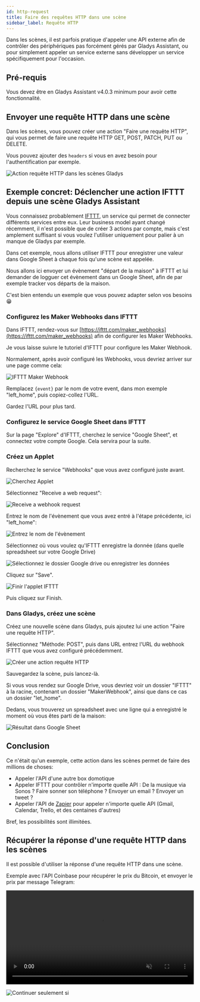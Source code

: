 ```yaml
---
id: http-request
title: Faire des requêtes HTTP dans une scène
sidebar_label: Requête HTTP
---
```


Dans les scènes, il est parfois pratique d'appeler une API externe afin de contrôler des périphériques pas forcément gérés par Gladys Assistant, ou pour simplement appeler un service externe sans développer un service spécifiquement pour l'occasion.

## Pré-requis

Vous devez être en Gladys Assistant v4.0.3 minimum pour avoir cette fonctionnalité.

## Envoyer une requête HTTP dans une scène

Dans les scènes, vous pouvez créer une action "Faire une requête HTTP", qui vous permet de faire une requête HTTP GET, POST, PATCH, PUT ou DELETE.

Vous pouvez ajouter des `headers` si vous en avez besoin pour l'authentification par exemple.

![Action requête HTTP dans les scènes Gladys](../../../../../static/img/docs/fr/scenes/http-request/gladys-scene-http-request-box.jpg)

## Exemple concret: Déclencher une action IFTTT depuis une scène Gladys Assistant

Vous connaissez probablement [IFTTT](https://ifttt.com/), un service qui permet de connecter différents services entre eux. Leur business model ayant changé récemment, il n'est possible que de créer 3 actions par compte, mais c'est amplement suffisant si vous voulez l'utiliser uniquement pour palier à un manque de Gladys par exemple.

Dans cet exemple, nous allons utiliser IFTTT pour enregistrer une valeur dans Google Sheet à chaque fois qu'une scène est appelée.

Nous allons ici envoyer un évènement "départ de la maison" à IFTTT et lui demander de logguer cet évènement dans un Google Sheet, afin de par exemple tracker vos départs de la maison.

C'est bien entendu un exemple que vous pouvez adapter selon vos besoins 😁

### Configurez les Maker Webhooks dans IFTTT

Dans IFTTT, rendez-vous sur [https://ifttt.com/maker_webhooks](https://ifttt.com/maker_webhooks) afin de configurer les Maker Webhooks.

Je vous laisse suivre le tutoriel d'IFTTT pour configure les Maker Webhook.

Normalement, après avoir configuré les Webhooks, vous devriez arriver sur une page comme cela:

![IFTTT Maker Webhook](../../../../../static/img/docs/fr/scenes/http-request/iftt-configure-maker-webhook.jpg)

Remplacez `{event}` par le nom de votre event, dans mon exemple "left_home", puis copiez-collez l'URL.

Gardez l'URL pour plus tard.

### Configurez le service Google Sheet dans IFTTT

Sur la page "Explore" d'IFTTT, cherchez le service "Google Sheet", et connectez votre compte Google. Cela servira pour la suite.

### Créez un Applet

Recherchez le service "Webhooks" que vous avez configuré juste avant.

![Cherchez Applet](../../../../../static/img/docs/fr/scenes/http-request/ifttt-applet-1.jpg)

Sélectionnez "Receive a web request":

![Receive a webhook request](../../../../../static/img/docs/fr/scenes/http-request/ifttt-applet-2.jpg)

Entrez le nom de l'évènement que vous avez entré à l'étape précédente, ici "left_home":

![Entrez le nom de l'évènement](../../../../../static/img/docs/fr/scenes/http-request/ifttt-applet-3.jpg)

Sélectionnez où vous voulez qu'IFTTT enregistre la donnée (dans quelle spreadsheet sur votre Google Drive)

![Sélectionnez le dossier Google drive ou enregistrer les données](../../../../../static/img/docs/fr/scenes/http-request/ifttt-applet-4.jpg)

Cliquez sur "Save".

![Finir l'applet IFTTT](../../../../../static/img/docs/fr/scenes/http-request/ifttt-applet-5.jpg)

Puis cliquez sur Finish.

### Dans Gladys, créez une scène

Créez une nouvelle scène dans Gladys, puis ajoutez lui une action "Faire une requête HTTP".

Sélectionnez "Méthode: POST", puis dans URL entrez l'URL du webhook IFTTT que vous avez configuré précédemment.

![Créer une action requête HTTP](../../../../../static/img/docs/fr/scenes/http-request/gladys-scene-http-request-box.jpg)

Sauvegardez la scène, puis lancez-là.

Si vous vous rendez sur Google Drive, vous devriez voir un dossier "IFTTT" à la racine, contenant un dossier "MakerWebhook", ainsi que dans ce cas un dossier "let_home".

Dedans, vous trouverez un spreadsheet avec une ligne qui a enregistré le moment où vous êtes parti de la maison:

![Résultat dans Google Sheet](../../../../../static/img/docs/fr/scenes/http-request/google-sheet-result.jpg)

## Conclusion

Ce n'était qu'un exemple, cette action dans les scènes permet de faire des millions de choses:

- Appeler l'API d'une autre box domotique
- Appeler IFTTT pour contrôler n'importe quelle API : De la musique via Sonos ? Faire sonner son téléphone ? Envoyer un email ? Envoyer un tweet ?
- Appeler l'API de [Zapier](https://zapier.com/) pour appeler n'importe quelle API (Gmail, Calendar, Trello, et des centaines d'autres)

Bref, les possibilités sont illimitées.

## Récupérer la réponse d'une requête HTTP dans les scènes

Il est possible d'utiliser la réponse d'une requête HTTP dans une scène.

Exemple avec l'API Coinbase pour récupérer le prix du Bitcoin, et envoyer le prix par message Telegram:

<div class="videoContainer">
<video  width="100%" controls autoplay loop muted>
<source src="/img/docs/fr/scenes/http-request/bitcoin-price.mp4" type="video/mp4" />
  Your browser does not support the video tag.
</video>
</div>

![Continuer seulement si](../../../../../static/img/docs/fr/scenes/http-request/continue-only-if.png)
